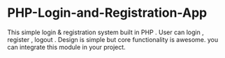 # PHP-Login-and-Registration-App
This simple login &amp; registration system built in PHP . User can login , register , logout . Design is simple but core functionality is awesome. you can integrate this module in your project. 
